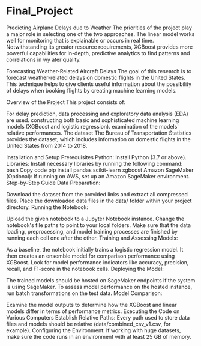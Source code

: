 # Final_Project
Predicting Airplane Delays due to Weather
The priorities of the project play a major role in selecting one of the two approaches. The linear model works well for monitoring that is explainable or occurs in real time. Notwithstanding its greater resource requirements, XGBoost provides more powerful capabilities for in-depth, predictive analytics to find patterns and correlations in wy
ater quality.

Forecasting Weather-Related Aircraft Delays
The goal of this research is to forecast weather-related delays on domestic flights in the United States. This technique helps to give clients useful information about the possibility of delays when booking flights by creating machine learning models.

Overview of the Project
This project consists of:

For delay prediction, data processing and exploratory data analysis (EDA) are used.
constructing both basic and sophisticated machine learning models (XGBoost and logistic regression).
examination of the models' relative performances.
The dataset
The Bureau of Transportation Statistics provides the dataset, which includes information on domestic flights in the United States from 2014 to 2018.



Installation and Setup
Prerequisites
Python: Install Python (3.7 or above).
Libraries:
Install necessary libraries by running the following command:
bash
Copy code
pip install pandas scikit-learn xgboost
Amazon SageMaker (Optional): If running on AWS, set up an Amazon SageMaker environment.
Step-by-Step Guide
Data Preparation:

Download the dataset from the provided links and extract all compressed files.
Place the downloaded data files in the data/ folder within your project directory.
Running the Notebook:

Upload the given notebook to a Jupyter Notebook instance.
Change the notebook's file paths to point to your local folders.
Make sure that the data loading, preprocessing, and model training processes are finished by running each cell one after the other.
Training and Assessing Models:

As a baseline, the notebook initially trains a logistic regression model.
It then creates an ensemble model for comparison performance using XGBoost.
Look for model performance indicators like accuracy, precision, recall, and F1-score in the notebook cells.
Deploying the Model:

The trained models should be hosted on SageMaker endpoints if the system is using SageMaker.
To assess model performance on the hosted instance, run batch transformations on the test data.
Model Comparison:

Examine the model outputs to determine how the XGBoost and linear models differ in terms of performance metrics.
Executing the Code on Various Computers
Establish Relative Paths:
Every path used to store data files and models should be relative (data/combined_csv_v1.csv, for example).
Configuring the Environment: If working with huge datasets, make sure the code runs in an environment with at least 25 GB of memory.

